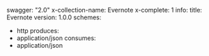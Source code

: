 swagger: "2.0"
x-collection-name: Evernote
x-complete: 1
info:
  title: Evernote
  version: 1.0.0
schemes:
- http
produces:
- application/json
consumes:
- application/json